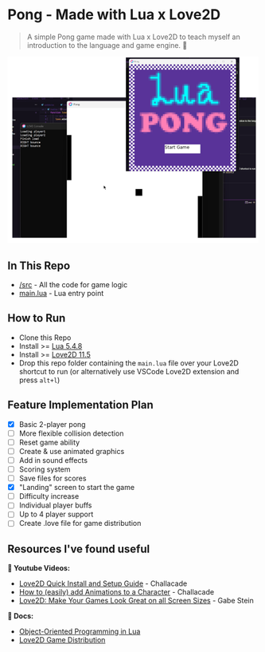 # Pong - Made with Lua x Love2D

> A simple Pong game made with Lua x Love2D to teach myself an introduction to the language and game engine. 👾

![Pong Demo Image](image.png)

## In This Repo
* [/src](/src/) - All the code for game logic
* [main.lua](main.lua) - Lua entry point

## How to Run
* Clone this Repo
* Install >= [Lua 5.4.8](https://www.lua.org/download.html)
* Install >= [Love2D 11.5](https://love2d.org/)
* Drop this repo folder containing the `main.lua` file over your Love2D shortcut to run (or alternatively use VSCode Love2D extension and press `alt+l`)


## Feature Implementation Plan
- [x] Basic 2-player pong
- [ ] More flexible collision detection
- [ ] Reset game ability
- [ ] Create & use animated graphics
- [ ] Add in sound effects
- [ ] Scoring system
- [ ] Save files for scores
- [x] "Landing" screen to start the game
- [ ] Difficulty increase
- [ ] Individual player buffs
- [ ] Up to 4 player support
- [ ] Create .love file for game distribution

## Resources I've found useful

**🎥 Youtube Videos:**
* [Love2D Quick Install and Setup Guide](https://www.youtube.com/watch?v=kpxkQldiNPU) - Challacade
* [How to (easily) add Animations to a Character](https://www.youtube.com/watch?v=ON7fpPIVtg8) - Challacade
* [Love2D: Make Your Games Look Great on all Screen Sizes](https://www.youtube.com/watch?v=tjWdGLJFpXU) - Gabe Stein

**📃 Docs:**
* [Object-Oriented Programming in Lua](https://www.lua.org/pil/16.html)
* [Love2D Game Distribution](https://love2d.org/wiki/Game_Distribution)